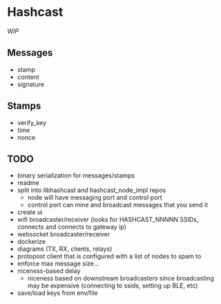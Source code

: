 # Hashcast
_WIP_

## Messages
- stamp
- content
- signature

## Stamps
- verify_key
- time
- nonce


## TODO
- binary serialization for messages/stamps
- readme
- split into libhashcast and hashcast_node_impl repos
  - node will have messaging port and control port
  - control port can mine and broadcast messages that you send it
- create ui
- wifi broadcaster/receiver (looks for HASHCAST_NNNNN SSIDs, connects and connects to gateway ip)
- websocket broadcaster/receiver
- dockerize
- diagrams (TX, RX, clients, relays)
- protopost client that is configured with a list of nodes to spam to
- enforce max message size...
- niceness-based delay
  - niceness based on downstream broadcasters since broadcasting may be expensive (connecting to ssids, setting up BLE, etc)
- save/load keys from env/file